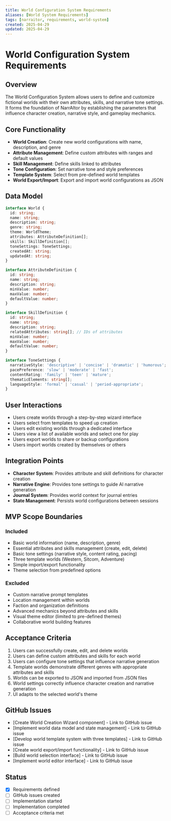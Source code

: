 ```yaml
---
title: World Configuration System Requirements
aliases: [World System Requirements]
tags: [narraitor, requirements, world-system]
created: 2025-04-29
updated: 2025-04-29
---
```


# World Configuration System Requirements

## Overview
The World Configuration System allows users to define and customize fictional worlds with their own attributes, skills, and narrative tone settings. It forms the foundation of NarrAItor by establishing the parameters that influence character creation, narrative style, and gameplay mechanics.

## Core Functionality
- **World Creation**: Create new world configurations with name, description, and genre
- **Attribute Management**: Define custom attributes with ranges and default values
- **Skill Management**: Define skills linked to attributes
- **Tone Configuration**: Set narrative tone and style preferences
- **Template System**: Select from pre-defined world templates
- **World Export/Import**: Export and import world configurations as JSON

## Data Model

```typescript
interface World {
  id: string;
  name: string;
  description: string;
  genre: string;
  theme: WorldTheme;
  attributes: AttributeDefinition[];
  skills: SkillDefinition[];
  toneSettings: ToneSettings;
  createdAt: string;
  updatedAt: string;
}

interface AttributeDefinition {
  id: string;
  name: string;
  description: string;
  minValue: number;
  maxValue: number;
  defaultValue: number;
}

interface SkillDefinition {
  id: string;
  name: string;
  description: string;
  relatedAttributes: string[]; // IDs of attributes
  minValue: number;
  maxValue: number;
  defaultValue: number;
}

interface ToneSettings {
  narrativeStyle: 'descriptive' | 'concise' | 'dramatic' | 'humorous';
  pacePreference: 'slow' | 'moderate' | 'fast';
  contentRating: 'family' | 'teen' | 'mature';
  thematicElements: string[];
  languageStyle: 'formal' | 'casual' | 'period-appropriate';
}
```

## User Interactions
- Users create worlds through a step-by-step wizard interface
- Users select from templates to speed up creation
- Users edit existing worlds through a dedicated interface
- Users view a list of available worlds and select one for play
- Users export worlds to share or backup configurations
- Users import worlds created by themselves or others

## Integration Points
- **Character System**: Provides attribute and skill definitions for character creation
- **Narrative Engine**: Provides tone settings to guide AI narrative generation
- **Journal System**: Provides world context for journal entries
- **State Management**: Persists world configurations between sessions

## MVP Scope Boundaries

### Included
- Basic world information (name, description, genre)
- Essential attributes and skills management (create, edit, delete)
- Basic tone settings (narrative style, content rating, pacing)
- Three template worlds (Western, Sitcom, Adventure)
- Simple import/export functionality
- Theme selection from predefined options

### Excluded
- Custom narrative prompt templates
- Location management within worlds
- Faction and organization definitions
- Advanced mechanics beyond attributes and skills
- Visual theme editor (limited to pre-defined themes)
- Collaborative world building features

## Acceptance Criteria
1. Users can successfully create, edit, and delete worlds
2. Users can define custom attributes and skills for each world
3. Users can configure tone settings that influence narrative generation
4. Template worlds demonstrate different genres with appropriate attributes and skills
5. Worlds can be exported to JSON and imported from JSON files
6. World settings correctly influence character creation and narrative generation
7. UI adapts to the selected world's theme

## GitHub Issues
- [Create World Creation Wizard component] - Link to GitHub issue
- [Implement world data model and state management] - Link to GitHub issue
- [Develop world template system with three templates] - Link to GitHub issue
- [Create world export/import functionality] - Link to GitHub issue
- [Build world selection interface] - Link to GitHub issue
- [Implement world editor interface] - Link to GitHub issue

## Status
- [x] Requirements defined
- [ ] GitHub issues created
- [ ] Implementation started
- [ ] Implementation completed
- [ ] Acceptance criteria met
